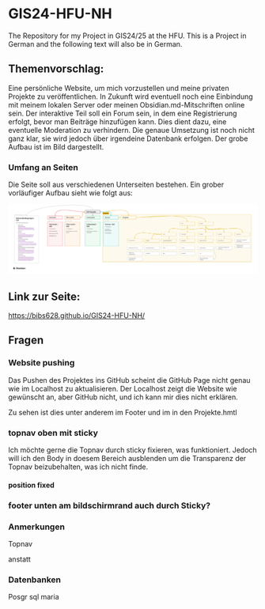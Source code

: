 # GIS24-HFU-NH
The Repository for my Project in GIS24/25 at the HFU. This is a Project in German and the following text will also be in German.

## Themenvorschlag:
Eine persönliche Website, um mich vorzustellen und meine privaten Projekte zu veröffentlichen. In Zukunft wird eventuell noch eine Einbindung mit meinem lokalen Server oder meinen Obsidian.md-Mitschriften online sein. Der interaktive Teil soll ein Forum sein, in dem eine Registrierung erfolgt, bevor man Beiträge hinzufügen kann. Dies dient dazu, eine eventuelle Moderation zu verhindern. Die genaue Umsetzung ist noch nicht ganz klar, sie wird jedoch über irgendeine Datenbank erfolgen. Der grobe Aufbau ist im Bild dargestellt.

### Umfang an Seiten
Die Seite soll aus verschiedenen Unterseiten bestehen. Ein grober vorläufiger Aufbau sieht wie folgt aus:

![Projekte](pictures/Projektidee%20GIS.png)

## Link zur Seite:
https://bibs628.github.io/GIS24-HFU-NH/

## Fragen

### Website pushing
Das Pushen des Projektes ins GitHub scheint die GitHub Page nicht genau wie im Localhost zu aktualisieren. Der Localhost zeigt die Website wie gewünscht an, aber GitHub nicht, und ich kann mir dies nicht erklären.

Zu sehen ist dies unter anderem im Footer und im in den Projekte.hmtl

### topnav oben mit sticky
Ich möchte gerne die Topnav durch sticky fixieren, was funktioniert. Jedoch will ich den Body in doesem Bereich ausblenden um die Transparenz der Topnav beizubehalten, was ich nicht finde.

#### position fixed

### footer unten am bildschirmrand auch durch Sticky?




### Anmerkungen
Topnav <nav> anstatt <div>



### Datenbanken
Posgr sql
maria